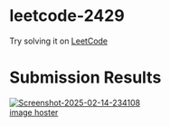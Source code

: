 # leetcode-2429

Try solving it on [LeetCode](https://leetcode.com/problems/minimize-xor/description/)

# Submission Results

<a href="https://ibb.co/TMQ4K1gX"><img src="https://i.ibb.co/JjYvxqsL/Screenshot-2025-02-14-234108.png" alt="Screenshot-2025-02-14-234108" border="0"></a><br /><a target='_blank' href='https://imgbb.com/'>image hoster</a><br />

